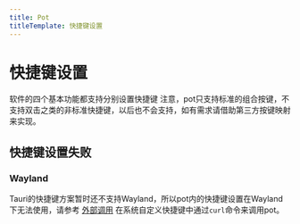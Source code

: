 ```yaml
---
title: Pot
titleTemplate: 快捷键设置
---
```


# 快捷键设置

软件的四个基本功能都支持分别设置快捷键
注意，pot只支持标准的组合按键，不支持双击之类的非标准快捷键，以后也不会支持，如有需求请借助第三方按键映射来实现。

## 快捷键设置失败

### Wayland

Tauri的快捷键方案暂时还不支持Wayland，所以pot内的快捷键设置在Wayland下无法使用，请参考 [外部调用](/docs/invoke.html) 在系统自定义快捷键中通过`curl`命令来调用pot。
